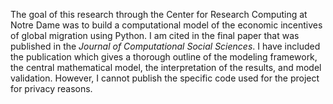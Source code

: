 The goal of this research through the Center for Research Computing at Notre Dame was to build a computational model of the economic incentives of global migration using Python. I am cited in the final paper that was published in the _Journal of Computational Social Sciences_. I have included the publication which gives a thorough outline of the modeling framework, the central mathematical model, the interpretation of the results, and model validation. However, I cannot publish the specific code used for the project for privacy reasons.

